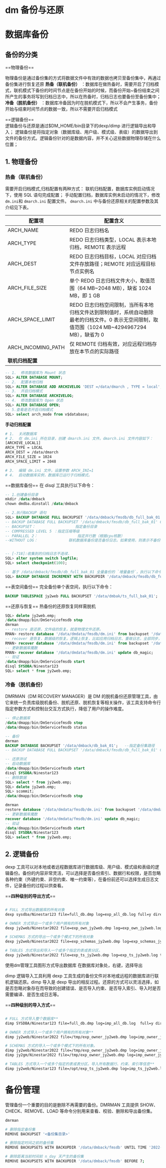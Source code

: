 # dm 备份与还原

# 数据库备份

## 备份的分类

==物理备份==

物理备份是通过备份集的方式将数据文件中有效的数据也拷贝至备份集中，再通过备份集进行恢复还原
**热备（联机备份）** ：数据库在做热备时，需要开启了归档模式，联机模式下备份的时间节点是在备份开始的时候，而备份开始~备份结束之间所产生的事务将写到归档日志中，所以在热备时，归档日志也要备份至备份集中；
**冷备（脱机备份）** ：数据库冷备因为时在脱机模式下，所以不会产生事务，备份开始与结束时间节点的数据一致，所以不需要开启归档模式

==逻辑备份==  
逻辑备份与还原是通过$DM\_HOME/bin目录下的dexp/dimp 进行逻辑导出和导入；
逻辑备份是将指定对象（数据库级、用户级、模式级、表级）的数据导出到 文件的备份方式。逻辑备份针对的是数据内容，并不关心这些数据物理存储在什么位置；

## 1. 物理备份

### 热备（联机备份）

需要开启归档模式,归档配置有两种方式：
联机归档配置，数据库实例启动情况下，使用 SQL 语句完成配置；
手动配置归档，数据库实例未启动的情况下，修改`dm.ini`和 `dmarch.ini` 配置文件。
`dmarch.ini` 中与备份还原相关的配置参数及其介绍见下表。

|配置项|配置含义|
| ------------------| ------------------------------------------------------------------------------------------------------------------------------------------------|
|ARCH_NAME|REDO 日志归档名|
|ARCH_TYPE|REDO 日志归档类型，LOCAL 表示本地归档，REMOTE 表示远程|
|ARCH_DEST|REDO 日志归档目标，LOCAL 对应归档文件存放路径；REMOTE 对应远程目标节点实例名|
|ARCH_FILE_SIZE|单个 REDO 日志归档文件大小，取值范围（64 MB~2048 MB），缺省 1024 MB，即 1 GB|
|ARCH_SPACE_LIMIT|REDO 日志归档空间限制，当所有本地归档文件达到限制值时，系统自动删除最老的归档文件。0 表示无空间限制，取值范围（1024 MB~4294967294 MB），缺省为 0|
|ARCH_INCOMING_PATH|仅 REMOTE 归档有效，对应远程归档存放在本节点的实际路径|
|**联机归档配置**||

```sql
-- 1.  修改数据库为 Mount 状态
SQL> ALTER DATABASE MOUNT;
-- 2.  配置本地归档
SQL> ALTER DATABASE ADD ARCHIVELOG 'DEST =/data/dmarch , TYPE = local';
-- 3.  开启归档模式
SQL> ALTER DATABASE ARCHIVELOG;
-- 4.  修改数据库为 Open 状态
SQL> ALTER DATABASE OPEN;
-- 5.查看是否开启归档模式
SQL> select arch_mode from v$database;
```

**手动归档配置**

```bash
# 1.  关闭数据库
# 2.  在 dm.ini 所在目录，创建 dmarch.ini 文件。dmarch.ini 文件内容如下：
[ARCHIVE_LOCAL1] 
ARCH_TYPE = LOCAL 
ARCH_DEST = /data/dmarch 
ARCH_FILE_SIZE = 1024 
ARCH_SPACE_LIMIT = 2048

# 3.  编辑 dm.ini 文件，设置参数 ARCH_INI=1
# 4.  启动数据库实例，数据库已运行于归档模式。
```

==数据库备份==
在 disql 工具执行以下命令：

```sql
-- 1.创建备份目录
mkdir /data/dmback
chown dmdba.dinstall /data/dmback

-- 2.执行BACKUP 语句
SQL> BACKUP DATABASE FULL BACKUPSET '/data/dmback/fmsdb/db_full_bak_01';    --指定备份集路径
-- BACKUP DATABASE FULL BACKUPSET '/data/dmback/fmsdb/db_full_bak_01' COMPRESSED LEVEL 5 PARALLEL 2;
-- BACKUPSET：                  指定备份目录
-- COMPRESSED LEVEL 5 ：指定压缩等级
-- PARALLEL 2：                  指定并行数（根据cpu核数）
--WITHOUT LOG：              联机数据库备份是否备份日志。如果使用，则表示不备份，否则表示备份


-- [-718]:收集到的归档日志不连续.
SQL> alter system switch logfile;
SQL> select checkpoint(100);

-- 基于 /data/dmback/fmsdb/db_full_bak_01 全量备份的 `增量备份`，执行以下命令：
SQL> BACKUP DATABASE INCREMENT WITH BACKUPDIR '/data/dmback/fmsdb/db_full_bak_01' BACKUPSET '/data/dmback/fmsdb/db_increment_bak_02';
```

==表空间备份==
完全备份单个表空间，执行以下命令：

```sql
BACKUP TABLESPACE jy2web FULL BACKUPSET '/data/dmbak/ts_full_bak_01';
```

==还原与恢复==
热备份的还原恢复同样需脱机

```sql
SQL> delete jy2web.emp;
/data/dmapp/bin/DmServicefmsdb stop
dmrman
-- restore 是还原，文件级的恢复。就是物理文件还原。
RMAN> restore database '/data/dmdata/fmsdb/dm.ini' from backupset '/data/dmback/fmsdb/db_full_bak_01';
-- recover 是恢复，数据级的恢复。逻辑上恢复，比如应用归档日志、重做日志，全部同步，保持一致。
RMAN> recover database '/data/dmdata/fmsdb/dm.ini' from backupset '/data/dmback/fmsdb/db_full_bak_01';
-- 更新数据库魔数
RMAN> recover database '/data/dmdata/fmsdb/dm.ini' update db_magic;
-- 验证
/data/dmapp/bin/DmServicefmsdb start
disql SYSDBA/Ninestar123
SQL> select * from jy2web.emp;
```

### 冷备（脱机备份）

DMRMAN（DM RECOVERY MANAGER）是 DM 的脱机备份还原管理工具，由它来统一负责库级脱机备份、脱机还原、脱机恢复等相关操作，该工具支持命令行指定参数方式和控制台交互方式执行，降低了用户的操作难度。

```sql
-- 停止数据库
/data/dmapp/bin/DmServicefmsdb stop
/data/dmapp/bin/DmServicefmsdb status

-- 备份
dmrman
BACKUP DATABASE BACKUPSET '/data/dmback/db_bak_01';   --指定备份集路径
-- BACKUP DATABASE FULL BACKUPSET '/data/dmback/fmsdb/db_full_bak_01' COMPRESSED LEVEL 5 PARALLEL 2; -- BACKUPSET： 指定备份目录 -- COMPRESSED LEVEL 5 ：指定压缩等级 -- PARALLEL 2： 指定并行数（根据cpu核数） --WITHOUT LOG： 联机数据库备份是否备份日志。如果使用，则表示不备份，否则表示备份

-- 还原测试
-- 启动数据库
/data/dmapp/bin/DmServicefmsdb start
disql SYSDBA/Ninestar123
-- 删除数据
SQL> select * from jy2web.emp;
SQL> delete jy2web.emp;
SQL> scommit;
/data/dmapp/bin/DmServicefmsdb stop

dmrman
restore database '/data/dmdata/fmsdb/dm.ini' from backupset '/data/dmdata/fmsdb/bak/DB_fmsdb_FULL_20221024_204635_383496';
-- 更新数据库魔数
recover database '/data/dmdata/fmsdb/dm.ini' update db_magic;
-- 验证
/data/dmapp/bin/DmServicefmsdb start
disql SYSDBA/Ninestar123
SQL> select * from jy2web.emp;
```

## 2. 逻辑备份

dexp 工具可以对本地或者远程数据库进行数据库级、用户级、模式级和表级的逻辑备份。备份的内容非常灵活，可以选择是否备份索引、数据行和权限，是否忽略各种约束（外键约束、非空约束、唯一约束等），在备份前还可以选择生成日志文件，记录备份的过程以供查看。

==**四种级别的导出方式**==

```bash

# FULL 方式导出数据库的所有对象
dexp sysdba/Ninestar123 file=full_db.dmp log=exp_all_db.log full=y directory=/tmp

# OWNER 方式导出一个或多个用户拥有的所有对象
dexp jy2web/Ninestar2022 file=exp_own_jy2web.dmp log=exp_own_jy2web.log owner=jy2web directory=/tmp

# SCHEMAS 方式的导出一个或多个模式下的所有对象
dexp jy2web/Ninestar2022 file=exp_schemas_jy2web.dmp log=exp_schemas_jy2web.log schemas=jy2web directory=/tmp

# TABLES 方式导出和导入一个或多个指定的表或表分区。
dexp jy2web/Ninestar2022 file=exp_ts_jy2web.dmp log=exp_ts_jy2web.log table=table1,table2  directory=/tmp
```

使用dm管理工具图形方式导出数据库
在数据库对象处，右键，选择导出

dimp 逻辑导入工具利用 dexp 工具生成的备份文件对本地或远程的数据库进行联机逻辑还原。dimp 导入是 dexp 导出的相反过程。还原的方式可以灵活选择，如是否忽略对象存在而导致的创建错误、是否导入约束、是否导入索引、导入时是否需要编译、是否生成日志等。

==**四种级别的导入方式**==

```bash

# FULL 方式导入整个数据库**
dimp SYSDBA/Ninestar123 file=full_db.dmp log=imp_all_db.log  full=y directory=/tmp

# OWNER 方式导入一个或多个用户拥有的所有对象**
dimp jy2web/Ninestar2022 file=/tmp/exp_owner_jy2web.dmp log=imp_owner_jy2web.log owner=jy2web  directory=/tmp

# SCHEMAS 方式的导入一个或多个模式下的所有对象。
dimp jy2web/Ninestar2022 file=/tmp/exp_owner_jy2web.dmp log=imp_owner_jy2web.log schemas=jy2web directory=/tmp
dimp jy2gm/Ninestar2022 file=/tmp/exp_owner_jy2web.dmp log=imp_owner_jy2web.log remap_schema=jy2web:jy2gm remap_tablespace=jy2web:jy2gm  directory=/tmp

# TABLES 方式导入一个或多个指定的表或表分区。导入所有数据行、约束、索引等信息**
dimp jy2web/Ninestar123 file=/opt/exp_ts_jy2web.dmp log=imp_ts_jy2web.log TABLES=table1,table2 directory=/tmp
```

# 备份管理

管理备份一个重要的目的是删除不再需要的备份。DMRMAN 工具提供 SHOW、CHECK、REMOVE、LOAD 等命令分别用来查看、校验、删除和导出备份集。

```bash
dmrman

# 删除指定备份集
REMOVE BACKUPSET '<备份集目录>'

# 删除指定时间之前的备份集
REMOVE BACKUPSETS WITH BACKUPDIR '/data/dmback/fmsdb' UNTIL TIME '2022-10-26 00:00:00';

# 删除距离当前时间前 n_day 天产生的备份集
REMOVE BACKUPSETS WITH BACKUPDIR '/data/dmback/fmsdb' BEFORE 7;
```
